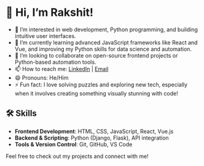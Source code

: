 # 👋 Hi, I’m Rakshit!

- 👀 I’m interested in web development, Python programming, and building intuitive user interfaces.
- 🌱 I’m currently learning advanced JavaScript frameworks like React and Vue, and improving my Python skills for data science and automation.
- 💞️ I’m looking to collaborate on open-source frontend projects or Python-based automation tools.
- 📫 How to reach me: [LinkedIn](https://www.linkedin.com/in/rakshit-kriplani/) | [Email](mailto:rakshitkriplani0@gmail.com)
- 😄 Pronouns: He/Him
- ⚡ Fun fact: I love solving puzzles and exploring new tech, especially when it involves creating something visually stunning with code!

## 🛠️ Skills
- **Frontend Development**: HTML, CSS, JavaScript, React, Vue.js
- **Backend & Scripting**: Python (Django, Flask), API integration
- **Tools & Version Control**: Git, GitHub, VS Code

Feel free to check out my projects and connect with me!
